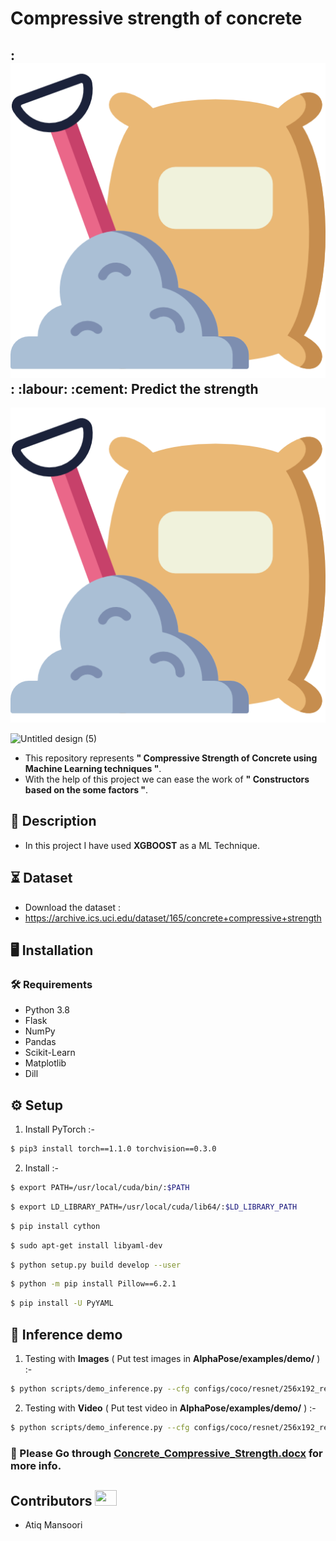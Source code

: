 # Compressive strength of concrete

## :![concrete](image.png): :labour: :cement: Predict the strength

![Untitled design (4)](static\images\concrete.png)

![Untitled design (5)](https://user-images.githubusercontent.com/static\images\concrete2.jpg)

- This repository represents **" Compressive Strength of Concrete using Machine Learning techniques "**.
- With the help of this project we can ease the work of **" Constructors based on the some factors "**.
  
## 📝 Description

- In this project I have used  **XGBOOST** as a ML Technique.

## ⏳ Dataset
- Download the dataset :
- https://archive.ics.uci.edu/dataset/165/concrete+compressive+strength

## :desktop_computer:	Installation

### :hammer_and_wrench: Requirements
* Python 3.8
* Flask
* NumPy
* Pandas
* Scikit-Learn
* Matplotlib
* Dill

## :gear: Setup
1. Install PyTorch :-
```bash
$ pip3 install torch==1.1.0 torchvision==0.3.0

```
2. Install :-
```bash
$ export PATH=/usr/local/cuda/bin/:$PATH

```
```bash
$ export LD_LIBRARY_PATH=/usr/local/cuda/lib64/:$LD_LIBRARY_PATH

```
```bash
$ pip install cython

```
```bash
$ sudo apt-get install libyaml-dev

```
```bash
$ python setup.py build develop --user

```
```bash
$ python -m pip install Pillow==6.2.1

```
```bash
$ pip install -U PyYAML

```
## 🎯 Inference demo
1. Testing with **Images** ( Put test images in **AlphaPose/examples/demo/** )  :-
```bash
$ python scripts/demo_inference.py --cfg configs/coco/resnet/256x192_res50_lr1e-3_1x.yaml --checkpoint pretrained_models/fast_res50_256x192.pth --indir examples/demo/ --save_img

```
2. Testing with **Video** ( Put test video in **AlphaPose/examples/demo/** )  :-
```bash
$ python scripts/demo_inference.py --cfg configs/coco/resnet/256x192_res50_lr1e-3_1x.yaml --checkpoint pretrained_models/fast_res50_256x192.pth --video examples/demo/3.mp4 --outdir examples/res1 --save_video --gpus 0

```


### :book: Please Go through [Concrete_Compressive_Strength.docx](https://github.com/iNeuron-ai/Pose-with-Action/blob/main/doc/Pose_With_Action_HLD2.docx) for more info.


## Contributors <img src="https://raw.githubusercontent.com/TheDudeThatCode/TheDudeThatCode/master/Assets/Developer.gif" width=35 height=25> 
- Atiq Mansoori
